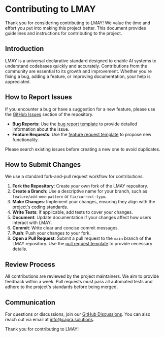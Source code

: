 # Contributing to LMAY

Thank you for considering contributing to LMAY! We value the time and effort you put into making this project better. This document provides guidelines and instructions for contributing to the project.

## Introduction

LMAY is a universal declarative standard designed to enable AI systems to understand codebases quickly and accurately. Contributions from the community are essential to its growth and improvement. Whether you're fixing a bug, adding a feature, or improving documentation, your help is appreciated.

## How to Report Issues

If you encounter a bug or have a suggestion for a new feature, please use the [GitHub Issues](https://github.com/francois5/lmay/issues) section of the repository.

- **Bug Reports**: Use the [bug report template](https://github.com/francois5/lmay/issues/new?template=bug_report.md) to provide detailed information about the issue.
- **Feature Requests**: Use the [feature request template](https://github.com/francois5/lmay/issues/new?template=feature_request.md) to propose new functionality.

Please search existing issues before creating a new one to avoid duplicates.

## How to Submit Changes

We use a standard fork-and-pull request workflow for contributions.

1. **Fork the Repository**: Create your own fork of the LMAY repository.
2. **Create a Branch**: Use a descriptive name for your branch, such as `feature/add-new-pattern` or `fix/correct-typo`.
3. **Make Changes**: Implement your changes, ensuring they align with the project's coding standards.
4. **Write Tests**: If applicable, add tests to cover your changes.
5. **Document**: Update documentation if your changes affect how users interact with LMAY.
6. **Commit**: Write clear and concise commit messages.
7. **Push**: Push your changes to your fork.
8. **Open a Pull Request**: Submit a pull request to the `main` branch of the LMAY repository. Use the [pull request template](https://github.com/francois5/lmay/blob/main/.github/PULL_REQUEST_TEMPLATE.md) to provide necessary details.

## Review Process

All contributions are reviewed by the project maintainers. We aim to provide feedback within a week. Pull requests must pass all automated tests and adhere to the project's standards before being merged.

## Communication

For questions or discussions, join our [GitHub Discussions](https://github.com/francois5/lmay/discussions). You can also reach out via email at [info@capra.solutions](mailto:info@capra.solutions).

Thank you for contributing to LMAY!